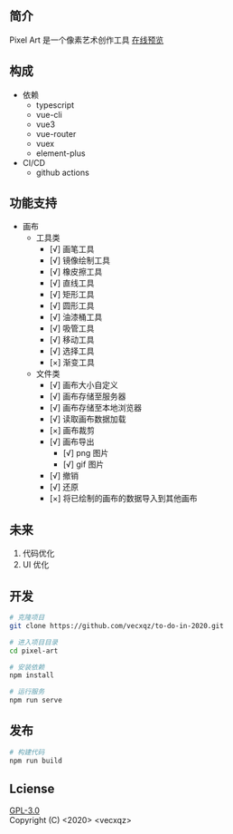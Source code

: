 ## 简介

Pixel Art 是一个像素艺术创作工具
[在线预览](https://binarystudio.cc/)

## 构成

- 依赖
  - typescript
  - vue-cli
  - vue3
  - vue-router
  - vuex
  - element-plus
- CI/CD
  - github actions

## 功能支持

- 画布
  - 工具类
    - [√] 画笔工具
    - [√] 镜像绘制工具
    - [√] 橡皮擦工具
    - [√] 直线工具
    - [√] 矩形工具
    - [√] 圆形工具
    - [√] 油漆桶工具
    - [√] 吸管工具
    - [√] 移动工具
    - [√] 选择工具
    - [×] 渐变工具
  - 文件类
    - [√] 画布大小自定义
    - [√] 画布存储至服务器
    - [√] 画布存储至本地浏览器
    - [√] 读取画布数据加载
    - [×] 画布裁剪
    - [√] 画布导出
      - [√] png 图片
      - [√] gif 图片
    - [√] 撤销
    - [√] 还原
    - [×] 将已绘制的画布的数据导入到其他画布

## 未来

1. 代码优化
2. UI 优化

## 开发

```bash
# 克隆项目
git clone https://github.com/vecxqz/to-do-in-2020.git

# 进入项目目录
cd pixel-art

# 安装依赖
npm install

# 运行服务
npm run serve
```

## 发布

```bash
# 构建代码
npm run build
```

## Lciense

[GPL-3.0](https://github.com/vecxqz/to-do-in-2020/blob/develop/dev/LICENSE)  
Copyright (C) <2020> \<vecxqz>
